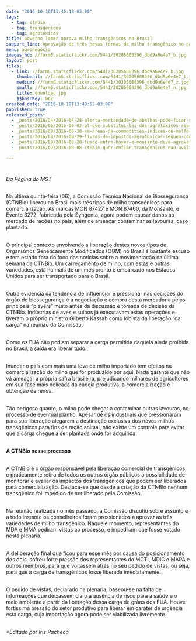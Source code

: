 ```yaml
---
date: "2016-10-10T13:45:18-03:00"
tags:
  - tag: ctnbio
  - tag: transgenicos
  - tag: agrotóxicos
title: Governo Temer aprova milho transgênicos no Brasil
support_line: Aprovação de três novas formas de milho transgênico no país traz ameaças de contaminação e afeta o mercado interno
menu: agronegócio
images_hd: //farm6.staticflickr.com/5441/30205608396_dbd9a6e4e7_b.jpg
layout: post
files:
  - link: //farm6.staticflickr.com/5441/30205608396_dbd9a6e4e7_b.jpg
    thumbnail: //farm6.staticflickr.com/5441/30205608396_dbd9a6e4e7_t.jpg
    medium: //farm6.staticflickr.com/5441/30205608396_dbd9a6e4e7_z.jpg
    small: //farm6.staticflickr.com/5441/30205608396_dbd9a6e4e7_n.jpg
    title: download.jpg
    $$hashKey: 06Z
created_date: "2016-10-10T13:48:55-03:00"
published: true
releated_posts:
  - _posts/2016/04/2016-04-28-alerta-mortandade-de-abelhas-pode-ficar-sem-controle.md
  - _posts/2016/06/2016-06-02-pl-que-substitui-lei-dos-agrotoxicos-representa-retrocesso-dizem-pesquisadores.md
  - _posts/2016/09/2016-09-30-em-areas-de-commodities-indices-de-malformados-e-300-acima-da-media-diz-defensor.md
  - _posts/2016/08/2016-08-29-livres-de-impostos-agrotoxicos-seguem-causando-cancer-malformacoes-e-mortes.md
  - _posts/2016/09/2016-09-20-fusao-entre-bayer-e-monsanto-deve-agravar-inseguranca-alimentar-no-brasil-diz-professor.md
  - _posts/2016/09/2016-09-08-ctnbio-quer-enfiar-transgenicos-nao-avaliados-pela-nossa-goela-abaixo.md

---
```

<p style="margin-bottom: 0cm; line-height: 100%">&nbsp;</p>

<p style="margin-bottom: 0cm; line-height: 100%"><em>Da P&aacute;gina do MST</em></p>

<p><br />
Na &uacute;ltima quinta-feira (06), a Comiss&atilde;o T&eacute;cnica Nacional de Biosseguran&ccedil;a (CTNBio) liberou no Brasil mais tr&ecirc;s tipos de milho transg&ecirc;nicos para comercializa&ccedil;&atilde;o. As marcas MON 87427 e MON 87460, da Monsanto, e Evento 3272, fabricada pela Syngenta, agora podem causar danos ao mercado de ra&ccedil;&otilde;es no pa&iacute;s, al&eacute;m de amea&ccedil;ar contaminar as lavouras, caso plantado.</p>

<p><br />
O principal contexto envolvendo a libera&ccedil;&atilde;o destes novos tipos de Organismos Geneticamente Modificados (OGM) no Brasil &eacute; bastante escuso e tem estado fora do foco das not&iacute;cias sobre a movimenta&ccedil;&atilde;o da &uacute;ltima semana da CTNBio. Um carregamento de milho, com estas e outras variedades, est&aacute; h&aacute; mais de um m&ecirc;s pronto e embarcado nos Estados Unidos para ser transportado para o Brasil.</p>

<p><br />
Outra evid&ecirc;ncia da tend&ecirc;ncia de influenciar e pressionar nas decis&otilde;es do &oacute;rg&atilde;o de biosseguran&ccedil;a &eacute; a negocia&ccedil;&atilde;o e compra desta mercadoria pelos principais &ldquo;players&rdquo; muito antes da discuss&atilde;o e tomada de decis&atilde;o da CTNBio. Ind&uacute;strias de aves e su&iacute;nos j&aacute; executavam estas opera&ccedil;&otilde;es e tiveram o pr&oacute;prio ministro Gilberto Kassab como lobista da libera&ccedil;&atilde;o &ldquo;da carga&rdquo; na reuni&atilde;o da Comiss&atilde;o.</p>

<p><br />
Como os EUA n&atilde;o podiam separar a carga permitida daquela ainda proibida no Brasil, a sa&iacute;da era liberar tudo.</p>

<p><br />
Inundar o pa&iacute;s com mais uma leva de milho importado tem efeitos na comercializa&ccedil;&atilde;o do milho que for produzido por aqui. Nada garante que n&atilde;o v&aacute; amea&ccedil;ar a pr&oacute;pria safra brasileira, prejudicando milhares de agricultores em sua fase mais delicada da cadeia produtiva: a comercializa&ccedil;&atilde;o e obten&ccedil;&atilde;o de renda.</p>

<p><br />
T&atilde;o perigoso quanto, o milho pode chegar a contaminar outras lavouras, no processo de eventual plantio. Apesar de os industriais que pressionaram para sua libera&ccedil;&atilde;o alegarem a destina&ccedil;&atilde;o exclusiva dos novos milhos transg&ecirc;nicos para fins de ra&ccedil;&atilde;o animal, n&atilde;o existe um controle para evitar que a carga chegue a ser plantada onde for adquirida.</p>

<p><br />
<strong>A CTNBio nesse processo</strong></p>

<p><br />
A CTNBio &eacute; o &oacute;rg&atilde;o respons&aacute;vel pela libera&ccedil;&atilde;o comercial de transg&ecirc;nicos, e praticamente retira de todos os outros &oacute;rg&atilde;o p&uacute;blicos a possibilidade de monitorar e avaliar os impactos dos transg&ecirc;nicos que podem ser liberados para comercializa&ccedil;&atilde;o. Destaca-se que desde a cria&ccedil;&atilde;o da CTNBio nenhum transg&ecirc;nico foi impedido de ser liberado pela Comiss&atilde;o.</p>

<p><br />
Na reuni&atilde;o realizada no m&ecirc;s passado, a Comiss&atilde;o discutiu sobre assunto e a todo instante os conselheiros foram pressionados a aprovar as tr&ecirc;s variedades de milho transg&ecirc;nico. Naquele momento, representantes do MDA e MMA pediram vistas ao processo, e impediram que fosse votado nesta plen&aacute;ria.</p>

<p><br />
A delibera&ccedil;&atilde;o final que ficou para esse m&ecirc;s por causa do posicionamento dos dois, sofreu forte press&atilde;o dos representantes do MCTI, MDIC e MAPA e outros membros, para que voltassem atr&aacute;s no seu pedido de vistas, ou seja, para que a carga de transg&ecirc;nicos fosse liberada imediatamente.</p>

<p><br />
O pedido de vistas, declarado na plen&aacute;ria, baseou-se na falta de informa&ccedil;&otilde;es que deixassem claro a aus&ecirc;ncia de risco para a sa&uacute;de e o meio ambiente a partir da libera&ccedil;&atilde;o dessa carga de gr&atilde;os dos EUA. Houve fort&iacute;ssima press&atilde;o do setor produtivo para liberar em car&aacute;ter de urg&ecirc;ncia esta carga, cuja importa&ccedil;&atilde;o agora pode ser viabilizada livremente.</p>

<p><br />
<em>*Editado por Iris Pacheco &nbsp;</em></p>
